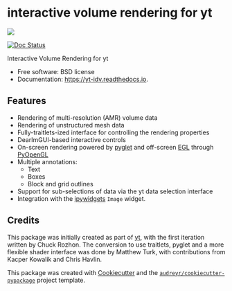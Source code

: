 # interactive volume rendering for yt

[![](https://img.shields.io/pypi/v/yt_idv.svg)](https://pypi.python.org/pypi/yt_idv)

[![Doc Status](https://readthedocs.org/projects/yt-idv/badge/?version=latest)](https://yt-idv.readthedocs.io/en/latest/?badge=latest)

Interactive Volume Rendering for yt


* Free software: BSD license
* Documentation: https://yt-idv.readthedocs.io.


## Features

* Rendering of multi-resolution (AMR) volume data
* Rendering of unstructured mesh data
* Fully-traitlets-ized interface for controlling the rendering properties
* DearImGUI-based interactive controls
* On-screen rendering powered by [pyglet](http://pyglet.org/) and off-screen
  [EGL](https://en.wikipedia.org/wiki/EGL_(API)) through [PyOpenGL](https://pypi.org/project/PyOpenGL/)
* Multiple annotations:
    * Text
    * Boxes
    * Block and grid outlines
* Support for sub-selections of data via the yt data selection interface
* Integration with the [ipywidgets](https://ipywidgets.readthedocs.org/) ``Image`` widget.

## Credits

This package was initially created as part of [yt](https://yt-project.org), with the first iteration written by
Chuck Rozhon.  The conversion to use traitlets, pyglet and a more flexible shader interface was done by Matthew Turk,
with contributions from Kacper Kowalik and Chris Havlin.

This package was created with [Cookiecutter](https://github.com/audreyr/cookiecutter) and the
[`audreyr/cookiecutter-pypackage`](https://github.com/audreyr/cookiecutter-pypackage) project template.
